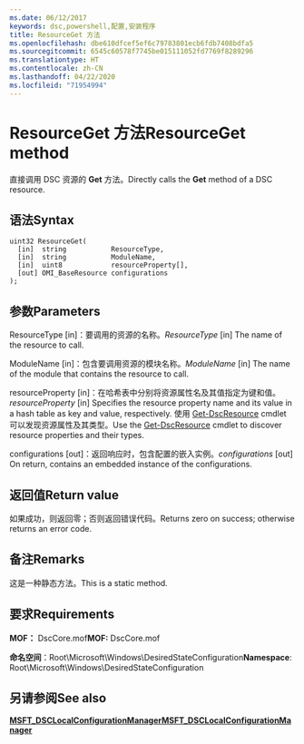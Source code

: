 ```yaml
---
ms.date: 06/12/2017
keywords: dsc,powershell,配置,安装程序
title: ResourceGet 方法
ms.openlocfilehash: dbe610dfcef5ef6c79783801ecb6fdb7408bdfa5
ms.sourcegitcommit: 6545c60578f7745be015111052fd7769f8289296
ms.translationtype: HT
ms.contentlocale: zh-CN
ms.lasthandoff: 04/22/2020
ms.locfileid: "71954994"
---
```

# <a name="resourceget-method"></a><span data-ttu-id="03549-103">ResourceGet 方法</span><span class="sxs-lookup"><span data-stu-id="03549-103">ResourceGet method</span></span>

<span data-ttu-id="03549-104">直接调用 DSC 资源的 **Get** 方法。</span><span class="sxs-lookup"><span data-stu-id="03549-104">Directly calls the **Get** method of a DSC resource.</span></span>

## <a name="syntax"></a><span data-ttu-id="03549-105">语法</span><span class="sxs-lookup"><span data-stu-id="03549-105">Syntax</span></span>

```mof
uint32 ResourceGet(
  [in]  string           ResourceType,
  [in]  string           ModuleName,
  [in]  uint8            resourceProperty[],
  [out] OMI_BaseResource configurations
);
```

## <a name="parameters"></a><span data-ttu-id="03549-106">参数</span><span class="sxs-lookup"><span data-stu-id="03549-106">Parameters</span></span>

<span data-ttu-id="03549-107">ResourceType  \[in\]：要调用的资源的名称。</span><span class="sxs-lookup"><span data-stu-id="03549-107">*ResourceType* \[in\] The name of the resource to call.</span></span>

<span data-ttu-id="03549-108">ModuleName  \[in\]：包含要调用资源的模块名称。</span><span class="sxs-lookup"><span data-stu-id="03549-108">*ModuleName* \[in\] The name of the module that contains the resource to call.</span></span>

<span data-ttu-id="03549-109">resourceProperty  \[in\]：在哈希表中分别将资源属性名及其值指定为键和值。</span><span class="sxs-lookup"><span data-stu-id="03549-109">*resourceProperty* \[in\] Specifies the resource property name and its value in a hash table as key and value, respectively.</span></span> <span data-ttu-id="03549-110">使用 [Get-DscResource](/powershell/module/PSDesiredStateConfiguration/Get-DscResource) cmdlet 可以发现资源属性及其类型。</span><span class="sxs-lookup"><span data-stu-id="03549-110">Use the [Get-DscResource](/powershell/module/PSDesiredStateConfiguration/Get-DscResource) cmdlet to discover resource properties and their types.</span></span>

<span data-ttu-id="03549-111">configurations  \[out\]：返回响应时，包含配置的嵌入实例。</span><span class="sxs-lookup"><span data-stu-id="03549-111">*configurations* \[out\] On return, contains an embedded instance of the configurations.</span></span>

## <a name="return-value"></a><span data-ttu-id="03549-112">返回值</span><span class="sxs-lookup"><span data-stu-id="03549-112">Return value</span></span>

<span data-ttu-id="03549-113">如果成功，则返回零；否则返回错误代码。</span><span class="sxs-lookup"><span data-stu-id="03549-113">Returns zero on success; otherwise returns an error code.</span></span>

## <a name="remarks"></a><span data-ttu-id="03549-114">备注</span><span class="sxs-lookup"><span data-stu-id="03549-114">Remarks</span></span>

<span data-ttu-id="03549-115">这是一种静态方法。</span><span class="sxs-lookup"><span data-stu-id="03549-115">This is a static method.</span></span>

## <a name="requirements"></a><span data-ttu-id="03549-116">要求</span><span class="sxs-lookup"><span data-stu-id="03549-116">Requirements</span></span>

<span data-ttu-id="03549-117">**MOF：** DscCore.mof</span><span class="sxs-lookup"><span data-stu-id="03549-117">**MOF:** DscCore.mof</span></span>

<span data-ttu-id="03549-118">**命名空间**：Root\Microsoft\Windows\DesiredStateConfiguration</span><span class="sxs-lookup"><span data-stu-id="03549-118">**Namespace**: Root\Microsoft\Windows\DesiredStateConfiguration</span></span>

## <a name="see-also"></a><span data-ttu-id="03549-119">另请参阅</span><span class="sxs-lookup"><span data-stu-id="03549-119">See also</span></span>

[<span data-ttu-id="03549-120">**MSFT_DSCLocalConfigurationManager**</span><span class="sxs-lookup"><span data-stu-id="03549-120">**MSFT_DSCLocalConfigurationManager**</span></span>](msft-dsclocalconfigurationmanager.md)
